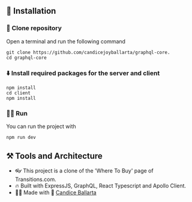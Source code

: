 ## 🔩 Installation

### 👾 Clone repository

Open a terminal and run the following command

```
git clone https://github.com/candicejoyballarta/graphql-core.
cd graphql-core
```

### ⬇️ Install required packages for the server and client

```
npm install
cd client
npm install
```

### 🏃‍♂️ Run

You can run the project with

```
npm run dev
```

## ⚒️ Tools and Architecture

-   👓 This project is a clone of the 'Where To Buy' page of Transitions.com.
-   🔥 Built with ExpressJS, GraphQL, React Typescript and Apollo Client.
-   👨‍💻 Made with 💖 [Candice Ballarta](https://github.com/candicejoyballarta)
